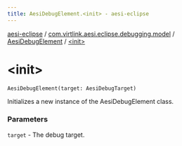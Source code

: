 ```yaml
---
title: AesiDebugElement.<init> - aesi-eclipse
---
```


[aesi-eclipse](../../index.html) / [com.virtlink.aesi.eclipse.debugging.model](../index.html) / [AesiDebugElement](index.html) / [&lt;init&gt;](.)

# &lt;init&gt;

`AesiDebugElement(target: AesiDebugTarget)`

Initializes a new instance of the AesiDebugElement class.

### Parameters

`target` - The debug target.